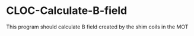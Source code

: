 # CLOC-Calculate-B-field
This program should calculate B field created by the shim coils in the MOT
